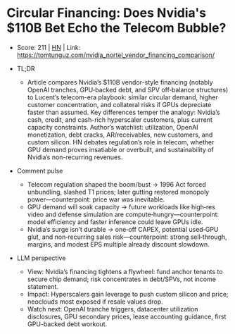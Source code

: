 # Circular Financing: Does Nvidia's $110B Bet Echo the Telecom Bubble?

- Score: 211 | [HN](https://news.ycombinator.com/item?id=45473033) | Link: https://tomtunguz.com/nvidia_nortel_vendor_financing_comparison/

- TL;DR
  - Article compares Nvidia’s $110B vendor-style financing (notably OpenAI tranches, GPU‑backed debt, and SPV off‑balance structures) to Lucent’s telecom-era playbook: similar circular demand, higher customer concentration, and collateral risks if GPUs depreciate faster than assumed. Key differences temper the analogy: Nvidia’s cash, credit, and cash-rich hyperscaler customers, plus current capacity constraints. Author’s watchlist: utilization, OpenAI monetization, debt cracks, AR/receivables, new customers, and custom silicon. HN debates regulation’s role in telecom, whether GPU demand proves insatiable or overbuilt, and sustainability of Nvidia’s non-recurring revenues.

- Comment pulse
  - Telecom regulation shaped the boom/bust → 1996 Act forced unbundling, slashed T1 prices; later gutting restored monopoly power—counterpoint: price war was inevitable.
  - GPU demand will soak capacity → future workloads like high‑res video and defense simulation are compute‑hungry—counterpoint: model efficiency and faster inference could leave GPUs idle.
  - Nvidia’s surge isn’t durable → one‑off CAPEX, potential used‑GPU glut, and non‑recurring sales risk—counterpoint: strong sell‑through, margins, and modest EPS multiple already discount slowdown.

- LLM perspective
  - View: Nvidia’s financing tightens a flywheel: fund anchor tenants to secure chip demand; risk concentrates in debt/SPVs, not income statement.
  - Impact: Hyperscalers gain leverage to push custom silicon and price; neoclouds most exposed if resale values drop.
  - Watch next: OpenAI tranche triggers, datacenter utilization disclosures, GPU secondary prices, lease accounting guidance, first GPU-backed debt workout.
